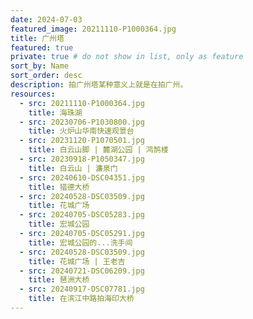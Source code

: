```yaml
---
date: 2024-07-03
featured_image: 20211110-P1000364.jpg
title: 广州塔
featured: true
private: true # do not show in list, only as feature
sort_by: Name
sort_order: desc
description: 拍广州塔某种意义上就是在拍广州。
resources:
  - src: 20211110-P1000364.jpg
    title: 海珠湖
  - src: 20230706-P1030800.jpg
    title: 火炉山华南快速观景台
  - src: 20231120-P1070501.jpg
    title: 白云山脚 | 麓湖公园 | 鸿鹄楼
  - src: 20230918-P1050347.jpg
    title: 白云山 | 濂泉门
  - src: 20240610-DSC04351.jpg
    title: 猎德大桥
  - src: 20240528-DSC03509.jpg
    title: 花城广场
  - src: 20240705-DSC05283.jpg
    title: 宏城公园
  - src: 20240705-DSC05291.jpg
    title: 宏城公园的...洗手间
  - src: 20240528-DSC03509.jpg
    title: 花城广场 | 王老吉
  - src: 20240721-DSC06209.jpg
    title: 琶洲大桥
  - src: 20240917-DSC07781.jpg
    title: 在滨江中路拍海印大桥
---
```

